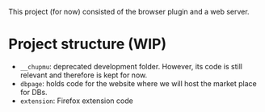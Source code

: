 This project (for now) consisted of the browser plugin and a web server.

# Project structure (WIP)
- `__chupmu`: deprecated development folder. However, its code is still relevant and therefore is kept for now.
- `dbpage`: holds code for the website where we will host the market place for DBs.
- `extension`: Firefox extension code